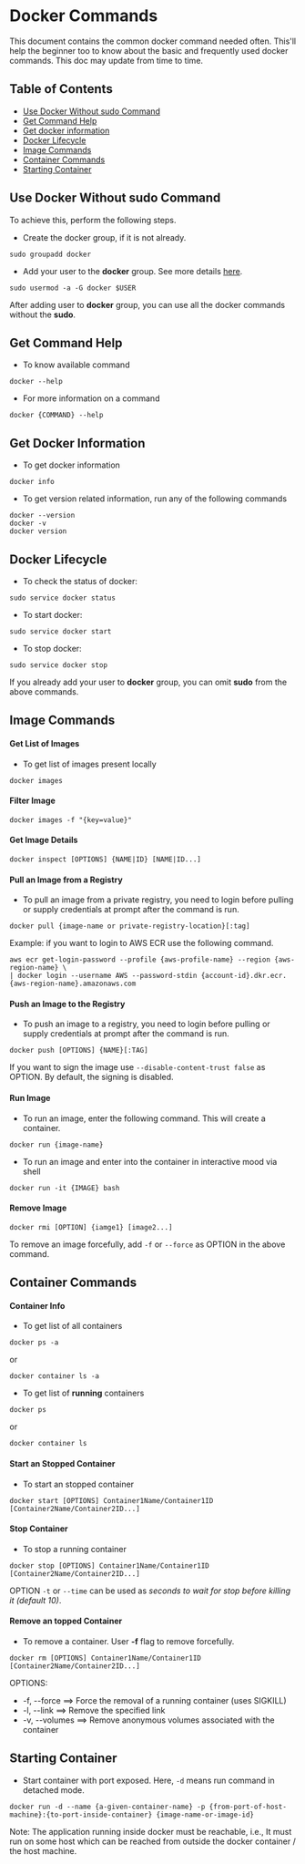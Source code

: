 # Docker Commands
This document contains the common docker command needed often. This'll help the beginner too to know about the basic 
and frequently used docker commands. This doc may update from time to time.


## Table of Contents
- [Use Docker Without sudo Command]()
- [Get Command Help]()
- [Get docker information]()
- [Docker Lifecycle]()
- [Image Commands]()
- [Container Commands]()
- [Starting Container]()


## Use Docker Without sudo Command
To achieve this, perform the following steps. 
- Create the docker group, if it is not already.
```shell script
sudo groupadd docker
```
- Add your user to the **docker** group. See more details 
[here](https://askubuntu.com/questions/477551/how-can-i-use-docker-without-sudo).
```shell script
sudo usermod -a -G docker $USER
```
After adding user to **docker** group, you can use all the docker commands without the **sudo**.


## Get Command Help
- To know available command
```shell script
docker --help
```
- For more information on a command
```shell script
docker {COMMAND} --help
```


## Get Docker Information
- To get docker information
```shell script
docker info
```
- To get version related information, run any of the following commands
```shell script
docker --version
docker -v
docker version
```


## Docker Lifecycle
- To check the status of docker:
```shell script
sudo service docker status
```
- To start docker:
```shell script
sudo service docker start
```
- To stop docker:
```shell script
sudo service docker stop
```
If you already add your user to **docker** group, you can omit **sudo** from the above commands.


## Image Commands
#### Get List of Images
- To get list of images present locally
```shell script
docker images
```

#### Filter Image
```shell script
docker images -f "{key=value}"
```

#### Get Image Details
```shell script
docker inspect [OPTIONS] {NAME|ID} [NAME|ID...]
```

#### Pull an Image from a Registry
- To pull an image from a private registry, you need to login before pulling or supply credentials at prompt 
after the command is run. 
```shell script
docker pull {image-name or private-registry-location}[:tag]
```
Example: if you want to login to AWS ECR use the following command.
```shell script
aws ecr get-login-password --profile {aws-profile-name} --region {aws-region-name} \
| docker login --username AWS --password-stdin {account-id}.dkr.ecr.{aws-region-name}.amazonaws.com
```

#### Push an Image to the Registry
- To push an image to a registry, you need to login before pulling or supply credentials at prompt 
after the command is run. 
```shell script
docker push [OPTIONS] {NAME}[:TAG]
```
If you want to sign the image use `--disable-content-trust false` as OPTION. By default, the signing is disabled.

#### Run Image
- To run an image, enter the following command. This will create a container.
```shell script
docker run {image-name}
```
- To run an image and enter into the container in interactive mood via shell
```shell script
docker run -it {IMAGE} bash
``` 

#### Remove Image
```shell script
docker rmi [OPTION] {iamge1} [image2...] 
```
To remove an image forcefully, add `-f` or `--force` as OPTION in the above command.


## Container Commands
#### Container Info
- To get list of all containers
```shell script
docker ps -a
```
or
```shell script
docker container ls -a
```
- To get list of **running** containers
```shell script
docker ps
```
or
```shell script
docker container ls
```

#### Start an Stopped Container
- To start an stopped container
```shell script
docker start [OPTIONS] Container1Name/Container1ID [Container2Name/Container2ID...]
```

#### Stop Container
- To stop a running container
```shell script
docker stop [OPTIONS] Container1Name/Container1ID [Container2Name/Container2ID...]
```
OPTION `-t` or `--time` can be used as *seconds to wait for stop before killing it (default 10)*.

#### Remove an topped Container
- To remove a container. User **-f** flag to remove forcefully.
```shell script
docker rm [OPTIONS] Container1Name/Container1ID [Container2Name/Container2ID...]
```
OPTIONS:
- -f, --force ==> Force the removal of a running container (uses SIGKILL)
- -l, --link ==> Remove the specified link
- -v, --volumes ==> Remove anonymous volumes associated with the container


## Starting Container
- Start container with port exposed. Here, `-d` means run command in detached mode.
```shell script
docker run -d --name {a-given-container-name} -p {from-port-of-host-machine}:{to-port-inside-container} {image-name-or-image-id}
```
Note: The application running inside docker must be reachable, i.e., It must run on some host which can be reached 
from outside the docker container / the host machine.
